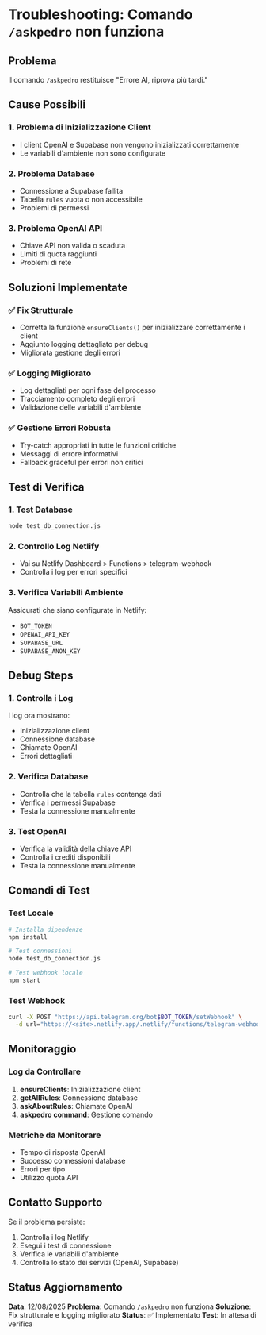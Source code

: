 # Troubleshooting: Comando `/askpedro` non funziona

## Problema
Il comando `/askpedro` restituisce "Errore AI, riprova più tardi."

## Cause Possibili

### 1. **Problema di Inizializzazione Client**
- I client OpenAI e Supabase non vengono inizializzati correttamente
- Le variabili d'ambiente non sono configurate

### 2. **Problema Database**
- Connessione a Supabase fallita
- Tabella `rules` vuota o non accessibile
- Problemi di permessi

### 3. **Problema OpenAI API**
- Chiave API non valida o scaduta
- Limiti di quota raggiunti
- Problemi di rete

## Soluzioni Implementate

### ✅ **Fix Strutturale**
- Corretta la funzione `ensureClients()` per inizializzare correttamente i client
- Aggiunto logging dettagliato per debug
- Migliorata gestione degli errori

### ✅ **Logging Migliorato**
- Log dettagliati per ogni fase del processo
- Tracciamento completo degli errori
- Validazione delle variabili d'ambiente

### ✅ **Gestione Errori Robusta**
- Try-catch appropriati in tutte le funzioni critiche
- Messaggi di errore informativi
- Fallback graceful per errori non critici

## Test di Verifica

### 1. **Test Database**
```bash
node test_db_connection.js
```

### 2. **Controllo Log Netlify**
- Vai su Netlify Dashboard > Functions > telegram-webhook
- Controlla i log per errori specifici

### 3. **Verifica Variabili Ambiente**
Assicurati che siano configurate in Netlify:
- `BOT_TOKEN`
- `OPENAI_API_KEY`
- `SUPABASE_URL`
- `SUPABASE_ANON_KEY`

## Debug Steps

### 1. **Controlla i Log**
I log ora mostrano:
- Inizializzazione client
- Connessione database
- Chiamate OpenAI
- Errori dettagliati

### 2. **Verifica Database**
- Controlla che la tabella `rules` contenga dati
- Verifica i permessi Supabase
- Testa la connessione manualmente

### 3. **Test OpenAI**
- Verifica la validità della chiave API
- Controlla i crediti disponibili
- Testa la connessione manualmente

## Comandi di Test

### Test Locale
```bash
# Installa dipendenze
npm install

# Test connessioni
node test_db_connection.js

# Test webhook locale
npm start
```

### Test Webhook
```bash
curl -X POST "https://api.telegram.org/bot$BOT_TOKEN/setWebhook" \
  -d url="https://<site>.netlify.app/.netlify/functions/telegram-webhook"
```

## Monitoraggio

### Log da Controllare
1. **ensureClients**: Inizializzazione client
2. **getAllRules**: Connessione database
3. **askAboutRules**: Chiamate OpenAI
4. **askpedro command**: Gestione comando

### Metriche da Monitorare
- Tempo di risposta OpenAI
- Successo connessioni database
- Errori per tipo
- Utilizzo quota API

## Contatto Supporto

Se il problema persiste:
1. Controlla i log Netlify
2. Esegui i test di connessione
3. Verifica le variabili d'ambiente
4. Controlla lo stato dei servizi (OpenAI, Supabase)

## Status Aggiornamento

**Data**: 12/08/2025
**Problema**: Comando `/askpedro` non funziona
**Soluzione**: Fix strutturale e logging migliorato
**Status**: ✅ Implementato
**Test**: In attesa di verifica
